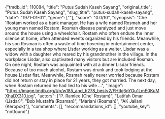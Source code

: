 {"tmdb_id": 110084, "title": "Putus Sudah Kaseh Sayang", "original_title": "Putus Sudah Kaseh Sayang", "slug_title": "putus-sudah-kaseh-sayang", "date": "1971-01-01", "genre": [""], "score": "0.0/10", "synopsis": "Che 'Rostam worked as a bank manager. He has a wife named Rosmah and her young man named Rostam. Rosmah disease paralyzed and just move around the house using a wheelchair. Rostam who often endure the inner silence at home, often attended events organized by his friends. Meanwhile, his son Rosman is often a waste of time hovering in entertainment center, especially in a tea shop where Lisdar working as a waiter. Lisdar was a widow with a daughter who reared by his grandmother in the village. In the workplace Lisdar, also captivated many visitors but are included Rosman. On one night, Rostam was acquainted with at a dinner Lisdar friends. Because of too much alcohol, Rostam was drunk and took lodging at the house Lisdar flat. Meanwhile, Rosmah really never worried because Rostam did not return or stay in place for 21 years, they got married. The next day, when Rostam returned he had lied to his wife ...", "image": "https://image.tmdb.org/t/p/w185_and_h278_bestv2/FHtkj6nYOu1LmE0KuMXhaDX310.jpg", "actors": ["P. Ramlee (Che' Rostam)", "Latifah Omar (Lisdar)", "Bob Mustaffa (Rosman)", "Mariani (Rosmah)", "AK Jailani (Keropok)"], "comments": [], "recommandations_id": [], "youtube_key": "notfound"}